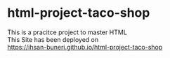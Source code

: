 # html-project-taco-shop
This is a pracitce project to master HTML <br>
This Site has been deployed on <br>
https://ihsan-buneri.github.io/html-project-taco-shop
